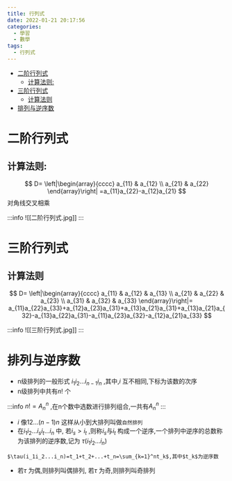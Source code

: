 ```yaml
---
title: 行列式
date: 2022-01-21 20:17:56
categories:
  - 學習
  - 數學
tags:
  - 行列式
---
```


- [二阶行列式](#二阶行列式)
  - [计算法则:](#计算法则)
- [三阶行列式](#三阶行列式)
  - [计算法则](#计算法则-1)
- [排列与逆序数](#排列与逆序数)

# 二阶行列式
## 计算法则:
$$
D=
\left|\begin{array}{cccc}
a_{11} & a_{12} \\
a_{21} & a_{22}
\end{array}\right|
=a_{11}a_{22}-a_{12}a_{21}
$$
对角线交叉相乘

:::info
![[二阶行列式.jpg]]
:::

# 三阶行列式
## 计算法则
$$
D=
\left|\begin{array}{cccc}
a_{11} & a_{12} & a_{13} \\
a_{21} & a_{22} & a_{23} \\
a_{31} & a_{32} & a_{33}
\end{array}\right|=
a_{11}a_{22}a_{33}+a_{12}a_{23}a_{31}+a_{13}a_{21}a_{31}+a_{13}a_{21}a_{32}-a_{13}a_{22}a_{31}-a_{11}a_{23}a_{32}-a_{12}a_{21}a_{33}
$$

:::info
![[三阶行列式.jpg]]
:::

# 排列与逆序数
- n级排列的一般形式 $i_{1}i_{2}...i_{n-1}i_{n}$ ,其中,$i$ 互不相同,下标为该数的次序
- n级排列中共有$n!$ 个

:::info
$n!=A_{n}^{n}$ ,在n个数中选数进行排列组合,一共有$A_{n}^{n}$
:::

- $i$ 像$12...(n-1)n$ 这样从小到大排列叫做`自然排列`
- 在$i_1i_2...i_si_t...i_n$ 中, 若$i_s>i_t$  ,则称$i_s$与$i_t$ 构成一个逆序,一个排列中逆序的总数称为该排列的逆序数,记为 $\tau(i_1i_2...i_n)$
```ad-tip
$\tau(i_1i_2...i_n)=t_1+t_2+...+t_n=\sum_{k=1}^nt_k$,其中$t_k$为逆序数
```
- 若$\tau$ 为偶,则排列叫偶排列, 若$\tau$ 为奇,则排列叫奇排列

